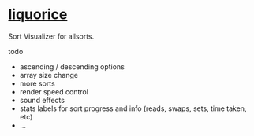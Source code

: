# [liquorice](https://kairuz.github.io/liquorice/)

Sort Visualizer for allsorts.

todo
  - ascending / descending options
  - array size change
  - more sorts
  - render speed control
  - sound effects
  - stats labels for sort progress and info (reads, swaps, sets, time taken, etc)
  - ...
